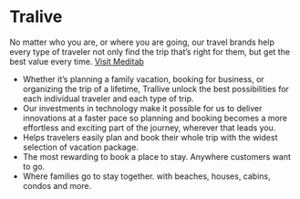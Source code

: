 # Tralive
No matter who you are, or where you are going, our travel brands help every type of traveler not only find the trip that’s right for them, but get the best value every time. [Visit Meditab](tralive-faad8.web.app/) 

* Whether it’s planning a family vacation, booking for business, or organizing the trip of a lifetime,
Trallive unlock the best possibilities for each individual traveler and each type of trip.
* Our investments in technology make it possible for us to deliver innovations at a faster pace so planning and booking becomes a more effortless and exciting part of the journey, wherever that leads you.
* Helps travelers easily plan and book their whole trip with the widest selection of vacation package.
* The most rewarding to book a place to stay. Anywhere customers want to go.
* Where families go to stay together. with beaches, houses, cabins, condos and more.